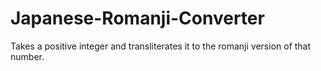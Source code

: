 # Japanese-Romanji-Converter
Takes a positive integer and transliterates it to the romanji version of that number. 
